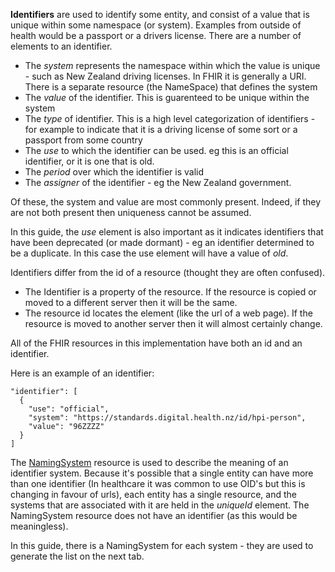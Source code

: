 
**Identifiers** are used to identify some entity, and consist of a value that is unique within some namespace (or system).
Examples from outside of health would be a passport or a drivers license. There are a number of elements to an
 identifier.

* The _system_ represents the namespace within which the value is unique - such as New Zealand driving licenses. In FHIR it is generally a URI. There is a separate resource (the NameSpace) that defines the system
* The _value_ of the identifier. This is guarenteed to be unique within the system
* The _type_ of identifier. This is a high level categorization of identifiers - for example to indicate that it is a driving license of some sort or a passport from some country
* The _use_ to which the identifier can be used. eg this is an official identifier, or it is one that is old.
* The _period_ over which the identifier is valid
* The _assigner_ of the identifier - eg the New Zealand government.

Of these, the system and value are most commonly present. Indeed, if they are not both present then uniqueness cannot be assumed.

In this guide, the _use_ element is also important as it indicates identifiers that have been deprecated (or made dormant) - eg an identifier determined to be a duplicate. In this case the use element will have a value of _old_.
 
Identifiers differ from the id of a resource (thought they are often confused).
* The Identifier is a property of the resource. If the resource is copied or moved to a different server then it will be the same.
* The resource id locates the element (like the url of a web page). If the resource is moved to another server then it will almost certainly change.

All of the FHIR resources in this implementation have both an id and an identifier.



Here is an example of an identifier:


```
"identifier": [
  {
    "use": "official",
    "system": "https://standards.digital.health.nz/id/hpi-person",
    "value": "96ZZZZ"
  }
]
```

The [NamingSystem](http://hl7.org/fhir/namingsystem.html) resource is used to describe the meaning of an identifier system. 
Because it's possible that a single entity can have more than one identifier (In healthcare it was common to use OID's 
but this is changing in favour of urls), each entity has a single resource, and the systems that are associated with it are
held in the _uniqueId_ element. The NamingSystem resource does not have an identifier (as this would be meaningless).

In this guide, there is a NamingSystem for each system - they are used to generate the list on the next tab.